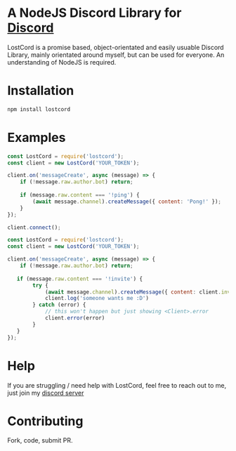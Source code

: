 # A NodeJS Discord Library for [Discord](https://discord.com)

LostCord is a promise based, object-orientated and easily usuable Discord Library, mainly orientated around myself, but can be used for everyone. An understanding of NodeJS is required.

# Installation 
```js
npm install lostcord
```

# Examples
```js
const LostCord = require('lostcord');
const client = new LostCord('YOUR_TOKEN');

client.on('messageCreate', async (message) => {
    if (!message.raw.author.bot) return;
    
    if (message.raw.content === '!ping') {
        (await message.channel).createMessage({ content: 'Pong!' });
    }
});

client.connect();
```

```js
const LostCord = require('lostcord');
const client = new LostCord('YOUR_TOKEN');

client.on('messageCreate', async (message) => {
    if (!message.raw.author.bot) return;
   
   if (message.raw.content === '!invite') {
        try {
            (await message.channel).createMessage({ content: client.invite })
            client.log('someone wants me :D')
        } catch (error) {
            // this won't happen but just showing <Client>.error
            client.error(error)
        }
   }
});
```
# Help
If you are struggling / need help with LostCord, feel free to reach out to me, just join my [discord server](https://discord.gg/FWTRPS9)

# Contributing
Fork, code, submit PR. 
